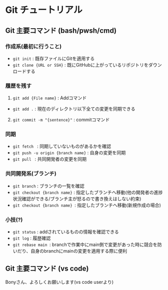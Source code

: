 # Git チュートリアル
## Git 主要コマンド (bash/pwsh/cmd)

### 作成系(最初に行うこと)
- ```git init``` : 既存ファイルにGitを適用する
- ```git clone {URL or SSH}``` : 既にGitHubに上がっているリポジトリをダウンロードする

### 履歴を残す
1. ```git add {File name}``` : Addコマンド
- ```git add .``` : 現在のディレクトリ以下全ての変更を同期できる
2. ```git commit -m "{sentence}"``` : commitコマンド

### 同期
- ```git fetch ``` : 同期していないものがあるかを確認
- ```git push -u origin {branch name}``` : 自身の変更を同期
- ```git pull ``` : 共同開発者の変更を同期

### 共同開発系(ブランチ)
- ```git branch``` : ブランチの一覧を確認
- ```git checkout {branch name}``` : 指定したブランチへ移動(他の開発者の進捗状況確認ができる/ブランチ主が怒るので書き換えはしない約束)
- ```git checkout {branch name} ```: 指定したブランチへ移動(新規作成の場合)

### 小技(?)
- ```git status``` : addされているものの情報を確認できる
- ```git log``` : 履歴確認
- ```git rebase main ```: branchで作業中にmain側で変更があった時に競合を防いだり、自身のbranchにmainの変更を適用する際に便利

## Git 主要コマンド (vs code)
Bonyさん、よろしくお願いします(vs code userより)